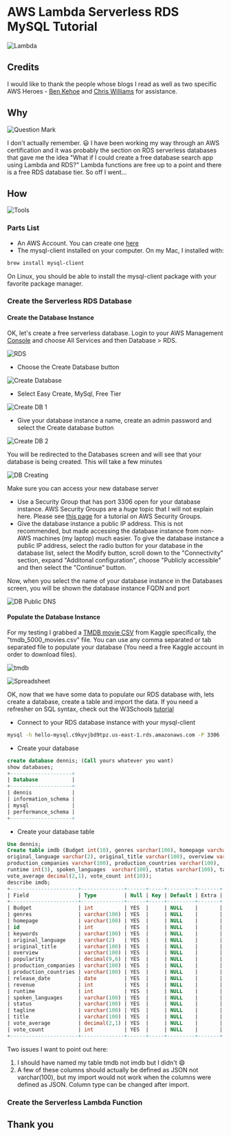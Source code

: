 # AWS Lambda Serverless RDS MySQL Tutorial
![Lambda](https://user-images.githubusercontent.com/9034190/120906888-25807100-c62b-11eb-94fa-686113054719.png)

## Credits

I would like to thank the people whose blogs I read as well as two specific AWS Heroes - [Ben Kehoe](https://twitter.com/ben11kehoe) and [Chris Williams](https://twitter.com/mistwire) for assistance.

## Why

![Question Mark](https://user-images.githubusercontent.com/9034190/120907020-0b935e00-c62c-11eb-8460-4bf18c265704.png)

I don't actually remember. :smiley: I have been working my way through an AWS certification and it was probably the section on RDS serverless databases that gave me the idea "What if I could create a free database search app using Lambda and RDS?" Lambda functions are free up to a point and there is a free RDS database tier. So off I went...

## How

![Tools](https://user-images.githubusercontent.com/9034190/120907232-dbe55580-c62d-11eb-9a65-27f4d2707c71.png)

### Parts List

* An AWS Account. You can create one [here](https://portal.aws.amazon.com/gp/aws/developer/registration/index.html)
* The mysql-client installed on your computer. On my Mac, I installed with:

````bash
brew install mysql-client
````

On Linux, you should be able to install the mysql-client package with your favorite package manager.

### Create the Serverless RDS Database

#### Create the Database Instance

OK, let's create a free serverless database. Login to your AWS Management [Console](https://aws.amazon.com/console/) and choose All Services and then Database > RDS.

![RDS](https://user-images.githubusercontent.com/9034190/120907486-e43e9000-c62f-11eb-9c8f-02e02deb8c63.png)

* Choose the Create Database button 

![Create Database](https://user-images.githubusercontent.com/9034190/120907637-25836f80-c631-11eb-9669-7c7abb358bc7.png)

* Select Easy Create, MySql, Free Tier

![Create DB 1](https://user-images.githubusercontent.com/9034190/120907732-e6095300-c631-11eb-855e-ff8aa75741a8.png)

* Give your database instance a name, create an admin password and select the Create database button

![Create DB 2](https://user-images.githubusercontent.com/9034190/120907754-1d77ff80-c632-11eb-9506-d19b09996696.png)

You will be redirected to the Databases screen and will see that your database is being created. This will take a few minutes

![DB Creating](https://user-images.githubusercontent.com/9034190/120907803-a131ec00-c632-11eb-97cb-e9c6d1271d2e.png)

Make sure you can access your new database server

* Use a Security Group that has port 3306 open for your database instance. AWS Security Groups are a _huge_ topic that I will not explain here. Please see [this page](https://docs.aws.amazon.com/vpc/latest/userguide/VPC_SecurityGroups.html) for a tutorial on AWS Security Groups.
* Give the database instance a public IP address. This is not recommended, but made accessing the database instance from non-AWS machines (my laptop) much easier. To give the database instance a public IP address, select the radio button for your database in the database list, select the Modify button, scroll down to the "Connectivity" section, expand "Additonal configuration", choose "Publicly accessible" and then select the "Continue" button.

Now, when you select the name of your database instance in the Databases screen, you will be shown the database instance FQDN and port

![DB Public DNS](https://user-images.githubusercontent.com/9034190/120908115-346c2100-c635-11eb-8a06-0c471fd4473a.png)

#### Populate the Database Instance

For my testing I grabbed a [TMDB movie CSV](https://www.kaggle.com/tmdb/tmdb-movie-metadata) from Kaggle specifically, the "tmdb_5000_movies.csv" file. You can use any comma separated or tab separated file to populate your database (You need a free Kaggle account in order to download files).

![tmdb](https://user-images.githubusercontent.com/9034190/120908357-7a29e900-c637-11eb-8256-f0f9050f08bd.png)

![Spreadsheet](https://user-images.githubusercontent.com/9034190/120908599-cd9d3680-c639-11eb-998c-b912ccf9c56f.png)

OK, now that we have some data to populate our RDS database with, lets create a database, create a table and import the data. If you need a refresher on SQL syntax, check out the W3Schools [tutorial](https://www.w3schools.com/sql/)

* Connect to your RDS database instance with your mysql-client
````bash
mysql -h hello-mysql.c9kyvjbd9tpz.us-east-1.rds.amazonaws.com -P 3306 -u admin -p (use your FQDN)
````

* Create your database
````sql
create database dennis; (Call yours whatever you want)
show databases;
+--------------------+
| Database           |
+--------------------+
| dennis             |
| information_schema |
| mysql              |
| performance_schema |
+--------------------+
````

* Create your database table
````sql
Use dennis;
Create table imdb (Budget int(10), genres varchar(100), homepage varchar(100),	id int(10), keywords varchar(100),\
original_language varchar(2), original_title varchar(100), overview varchar(100), popularity decimal(9,6),\
production_companies varchar(100), production_countries varchar(100),  release_date date, revenue int(10),\
runtime int(3),	spoken_languages  varchar(100), status varchar(100), tagline varchar(100), title varchar(100),\
vote_average decimal(2,1), vote_count int(10));
describe imdb;
+----------------------+--------------+------+-----+---------+-------+
| Field                | Type         | Null | Key | Default | Extra |
+----------------------+--------------+------+-----+---------+-------+
| Budget               | int          | YES  |     | NULL    |       |
| genres               | varchar(100) | YES  |     | NULL    |       |
| homepage             | varchar(100) | YES  |     | NULL    |       |
| id                   | int          | YES  |     | NULL    |       |
| keywords             | varchar(100) | YES  |     | NULL    |       |
| original_language    | varchar(2)   | YES  |     | NULL    |       |
| original_title       | varchar(100) | YES  |     | NULL    |       |
| overview             | varchar(100) | YES  |     | NULL    |       |
| popularity           | decimal(9,6) | YES  |     | NULL    |       |
| production_companies | varchar(100) | YES  |     | NULL    |       |
| production_countries | varchar(100) | YES  |     | NULL    |       |
| release_date         | date         | YES  |     | NULL    |       |
| revenue              | int          | YES  |     | NULL    |       |
| runtime              | int          | YES  |     | NULL    |       |
| spoken_languages     | varchar(100) | YES  |     | NULL    |       |
| status               | varchar(100) | YES  |     | NULL    |       |
| tagline              | varchar(100) | YES  |     | NULL    |       |
| title                | varchar(100) | YES  |     | NULL    |       |
| vote_average         | decimal(2,1) | YES  |     | NULL    |       |
| vote_count           | int          | YES  |     | NULL    |       |
+----------------------+--------------+------+-----+---------+-------+
````
Two issues I want to point out here:
1) I should have named my table tmdb not imdb but I didn't :smile:
2) A few of these columns should actually be defined as JSON not varchar(100), but my import would not work when the columns were defined as JSON. Column type can be changed after import.

### Create the Serverless Lambda Function
## Thank you
